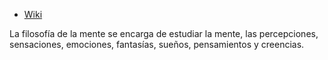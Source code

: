 - [Wiki](https://es.wikipedia.org/wiki/Filosof%C3%ADa_de_la_mente)


La filosofía de la mente se encarga de estudiar la mente, las percepciones, sensaciones, emociones, fantasías, sueños, pensamientos y creencias.

